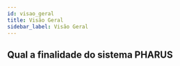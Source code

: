 ```yaml
---
id: visao_geral
title: Visão Geral
sidebar_label: Visão Geral
---
```

## Qual a finalidade do sistema PHARUS
